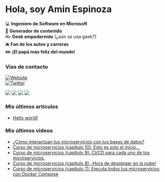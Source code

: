 # Hola, soy Amin Espinoza

:computer: **Ingeniero de Software en Microsoft**  
:pencil: **Generador de contenido**  
:eyeglasses: **Geek empedernido** (¿aún se usa geek?)  
:oncoming_automobile: **Fan de los autos y carreras**  
:family: **¡El papá más feliz del mundo!**

### Vías de contacto

[![Website](https://img.shields.io/badge/aminespinoza.com-up-green?style=for-the-badge)][website]  
[![Twitter](https://img.shields.io/twitter/follow/aminespinoza?color=blue&label=s%C3%ADgueme%20en%20Twitter&style=for-the-badge)][twitter]

[<img src="https://img.icons8.com/doodle/48/000000/youtube--v1.png"/>][youtube]
[<img src="https://img.icons8.com/doodle/48/000000/linkedin--v2.png"/>][linkedin]
[<img src="https://img.icons8.com/doodle/48/000000/instagram-new.png"/>][instagram]
[<img src="https://img.icons8.com/doodle/48/000000/facebook-circled.png"/>][facebook]

### Mis últimos artículos
<!-- BLOG-POST-LIST:START -->
- [Hello world!](http://aminespinoza.com/2023/11/21/hello-world/)
<!-- BLOG-POST-LIST:END -->

### Mis últimos videos
<!-- YOUTUBE:START -->
- [¿Cómo interactúan tus microservicios con tus bases de datos?](https://www.youtube.com/watch?v=0ISgGFl3GmY)
- [Curso de microservicios &lpar;capítulo 10&rpar;: Esto es solo el inicio...](https://www.youtube.com/watch?v=qO4RLY-Y5jM)
- [Curso de microservicios &lpar;capítulo 9&rpar;: CI/CD para cada uno de tus microservicios.](https://www.youtube.com/watch?v=a-no0tt0WZE)
- [Curso de microservicios &lpar;capítulo 8&rpar;: ¡Hora de desplegar en la nube!](https://www.youtube.com/watch?v=f64KyWFujng)
- [Curso de microservicios &lpar;capítulo 7&rpar;: Ejecuta todos tus microservicios con Docker Compose](https://www.youtube.com/watch?v=D20YlUm_5_I)
<!-- YOUTUBE:END -->

[website]: https://aminespinoza.com/
[twitter]: https://twitter.com/aminespinoza
[youtube]: https://www.youtube.com/c/AminEspinoza
[linkedin]: https://www.linkedin.com/in/amin-espinoza-71b24661/
[instagram]: https://www.instagram.com/aminespinoza10/
[facebook]: https://www.facebook.com/aminespinoza
